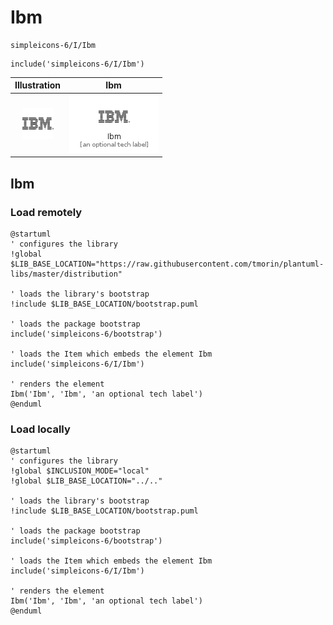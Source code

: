 # Ibm


```text
simpleicons-6/I/Ibm
```

```text
include('simpleicons-6/I/Ibm')
```



| Illustration | Ibm |
| :---: | :---: |
| ![illustration for Illustration](../../simpleicons-6/I/Ibm.png) | ![illustration for Ibm](../../simpleicons-6/I/Ibm.Local.png) |




## Ibm

### Load remotely
```plantuml
@startuml
' configures the library
!global $LIB_BASE_LOCATION="https://raw.githubusercontent.com/tmorin/plantuml-libs/master/distribution"

' loads the library's bootstrap
!include $LIB_BASE_LOCATION/bootstrap.puml

' loads the package bootstrap
include('simpleicons-6/bootstrap')

' loads the Item which embeds the element Ibm
include('simpleicons-6/I/Ibm')

' renders the element
Ibm('Ibm', 'Ibm', 'an optional tech label')
@enduml
```

### Load locally
```plantuml
@startuml
' configures the library
!global $INCLUSION_MODE="local"
!global $LIB_BASE_LOCATION="../.."

' loads the library's bootstrap
!include $LIB_BASE_LOCATION/bootstrap.puml

' loads the package bootstrap
include('simpleicons-6/bootstrap')

' loads the Item which embeds the element Ibm
include('simpleicons-6/I/Ibm')

' renders the element
Ibm('Ibm', 'Ibm', 'an optional tech label')
@enduml
```

